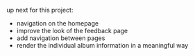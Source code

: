 up next for this project:
- navigation on the homepage
- improve the look of the feedback page
- add navigation between pages
- render the individual album information in a meaningful way